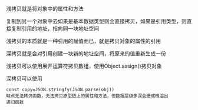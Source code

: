 浅拷贝就是将对象中的属性和方法

复制到另一个对象中去如果是基本数据类型则会直接拷贝，如果是引用类型，则直接复制引用的地址，指向同一块地址空间

浅拷贝的本质就是一种引用的赋值而已，就是拷贝对象的属性的引用

深拷贝就是会对引用创建一块新的地址空间，将原来的值重新生成一份

浅拷贝可以使用展开运算符拷贝数组，使用Object.assign()拷贝对象

深拷贝可以使用

```
const copy=JSON.stringfy(JSON.parse(obj))
缺点无法拷贝函数，无法拷贝原型链上的属性和方法，但数据层级多深会造成栈溢出
递归函数
```

